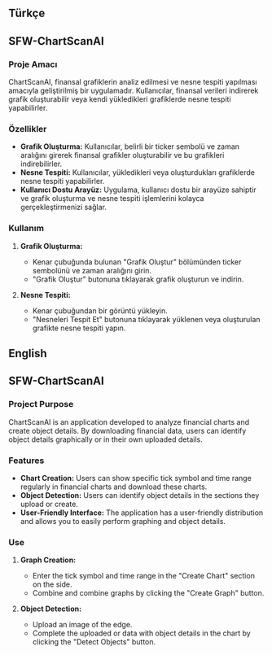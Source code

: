 
## Türkçe
## SFW-ChartScanAI

### Proje Amacı

ChartScanAI, finansal grafiklerin analiz edilmesi ve nesne tespiti yapılması amacıyla geliştirilmiş bir uygulamadır. Kullanıcılar, finansal verileri indirerek grafik oluşturabilir veya kendi yükledikleri grafiklerde nesne tespiti yapabilirler.

### Özellikler

- **Grafik Oluşturma:** Kullanıcılar, belirli bir ticker sembolü ve zaman aralığını girerek finansal grafikler oluşturabilir ve bu grafikleri indirebilirler.
- **Nesne Tespiti:** Kullanıcılar, yükledikleri veya oluşturdukları grafiklerde nesne tespiti yapabilirler.
- **Kullanıcı Dostu Arayüz:** Uygulama, kullanıcı dostu bir arayüze sahiptir ve grafik oluşturma ve nesne tespiti işlemlerini kolayca gerçekleştirmenizi sağlar.

### Kullanım

1. **Grafik Oluşturma:**
   - Kenar çubuğunda bulunan "Grafik Oluştur" bölümünden ticker sembolünü ve zaman aralığını girin.
   - "Grafik Oluştur" butonuna tıklayarak grafik oluşturun ve indirin.

2. **Nesne Tespiti:**
   - Kenar çubuğundan bir görüntü yükleyin.
   - "Nesneleri Tespit Et" butonuna tıklayarak yüklenen veya oluşturulan grafikte nesne tespiti yapın.


## English 
## SFW-ChartScanAI

### Project Purpose

ChartScanAI is an application developed to analyze financial charts and create object details. By downloading financial data, users can identify object details graphically or in their own uploaded details.

### Features

- **Chart Creation:** Users can show specific tick symbol and time range regularly in financial charts and download these charts.
- **Object Detection:** Users can identify object details in the sections they upload or create.
- **User-Friendly Interface:** The application has a user-friendly distribution and allows you to easily perform graphing and object details.

### Use

1. **Graph Creation:**
   - Enter the tick symbol and time range in the "Create Chart" section on the side.
   - Combine and combine graphs by clicking the "Create Graph" button.

2. **Object Detection:**
   - Upload an image of the edge.
   - Complete the uploaded or data with object details in the chart by clicking the "Detect Objects" button.